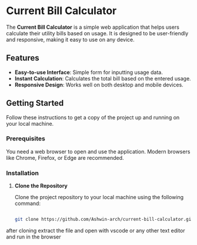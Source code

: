 # Current Bill Calculator

The **Current Bill Calculator** is a simple web application that helps users calculate their utility bills based on usage. It is designed to be user-friendly and responsive, making it easy to use on any device.

## Features

- **Easy-to-use Interface**: Simple form for inputting usage data.
- **Instant Calculation**: Calculates the total bill based on the entered usage.
- **Responsive Design**: Works well on both desktop and mobile devices.

## Getting Started

Follow these instructions to get a copy of the project up and running on your local machine.

### Prerequisites

You need a web browser to open and use the application. Modern browsers like Chrome, Firefox, or Edge are recommended.

### Installation

1. **Clone the Repository**

   Clone the project repository to your local machine using the following command:

   ```bash

   git clone https://github.com/Ashwin-arch/current-bill-calculator.git
  after cloning extract the file and open with vscode or any other text editor and run in the browser

